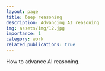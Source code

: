 ```yaml
---
layout: page
title: Deep reasoning
description: Advancing AI reasoning
img: assets/img/12.jpg
importance: 1
category: work
related_publications: true
---
```


How to advance AI reasoning.

